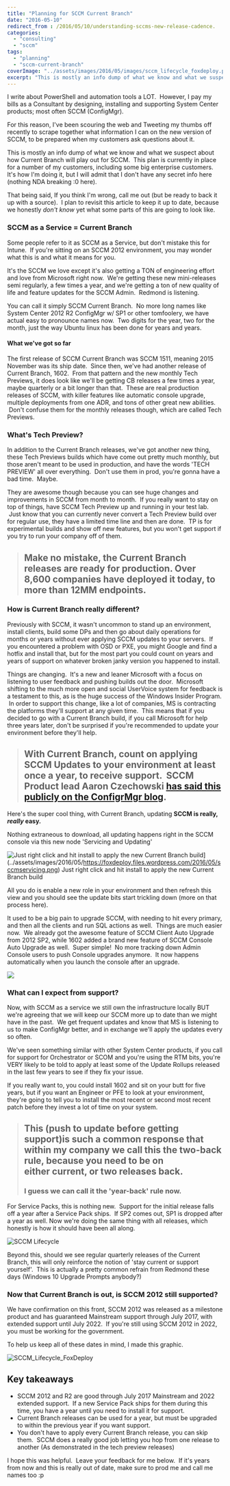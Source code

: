 ```yaml
---
title: "Planning for SCCM Current Branch"
date: "2016-05-10"
redirect_from : /2016/05/10/understanding-sccms-new-release-cadence.
categories: 
  - "consulting"
  - "sccm"
tags: 
  - "planning"
  - "sccm-current-branch"
coverImage: "../assets/images/2016/05/images/sccm_lifecycle_foxdeploy.png"
excerpt: "This is mostly an info dump of what we know and what we suspect about how Current Branch will play out for SCCM.  This plan is currently in place for a number of my customers, including some big enterprise customers. It's how I'm doing it, but I will admit that I don't have any secret info here (nothing NDA breaking :0 here)."
---
```


I write about PowerShell and automation tools a LOT.  However, I pay my bills as a Consultant by designing, installing and supporting System Center products; most often SCCM (ConfigMgr).

For this reason, I've been scouring the web and Tweeting my thumbs off recently to scrape together what information I can on the new version of SCCM, to be prepared when my customers ask questions about it.

This is mostly an info dump of what we know and what we suspect about how Current Branch will play out for SCCM.  This plan is currently in place for a number of my customers, including some big enterprise customers. It's how I'm doing it, but I will admit that I don't have any secret info here (nothing NDA breaking :0 here).

That being said, If you think I'm wrong, call me out (but be ready to back it up with a source).  I plan to revisit this article to keep it up to date, because we honestly _don't know_ yet what some parts of this are going to look like.

### SCCM as a Service = Current Branch

Some people refer to it as SCCM as a Service, but don't mistake this for Intune.  If you're sitting on an SCCM 2012 environment, you may wonder what this is and what it means for you.

It's the SCCM we love except it's also getting a TON of engineering effort and love from Microsoft right now.  We're getting these new mini-releases semi regularly, a few times a year, and we're getting a ton of new quality of life and feature updates for the SCCM Admin.  Redmond is listening.

You can call it simply SCCM Current Branch.  No more long names like System Center 2012 R2 ConfigMgr w/ SP1 or other tomfoolery, we have actual easy to pronounce names now.  Two digits for the year, two for the month, just the way Ubuntu linux has been done for years and years.

#### What we've got so far

The first release of SCCM Current Branch was SCCM 1511, meaning 2015 November was its ship date.  Since then, we've had another release of Current Branch, 1602.  From that pattern and the new monthly Tech Previews, it does look like we'll be getting CB releases a few times a year, maybe quarterly or a bit longer than that.  These are real production releases of SCCM, with killer features like automatic console upgrade, multiple deployments from one ADR, and tons of other great new abilities.  Don't confuse them for the monthly releases though, which are called Tech Previews.

### What's Tech Preview?

In addition to the Current Branch releases, we've got another new thing, these Tech Previews builds which have come out pretty much monthly, but those aren't meant to be used in production, and have the words 'TECH PREVIEW' all over everything.  Don't use them in prod, you're gonna have a bad time.  Maybe.

They are awesome though because you can see huge changes and improvements in SCCM from month to month.  If you really want to stay on top of things, have SCCM Tech Preview up and running in your test lab.  Just know that you can currently never convert a Tech Preview build over for regular use, they have a limited time line and then are done.  TP is for experimental builds and show off new features, but you won't get support if you try to run your company off of them.

> ## Make no mistake, the Current Branch releases **are ready for production. Over 8,600 companies have deployed it today, to more than 12MM endpoints.**

### How is Current Branch really different?

Previously with SCCM, it wasn't uncommon to stand up an environment, install clients, build some DPs and then go about daily operations for months or years without ever applying SCCM updates to your servers.  If you encountered a problem with OSD or PXE, you might Google and find a hotfix and install that, but for the most part you could count on years and years of support on whatever broken janky version you happened to install.

Things are changing.  It's a new and leaner Microsoft with a focus on listening to user feedback and pushing builds out the door.  Microsoft shifting to the much more open and social UserVoice system for feedback is a testament to this, as is the huge success of the Windows Insider Program.  In order to support this change, like a lot of companies, MS is contracting the platforms they'll support at any given time.  This means that if you decided to go with a Current Branch build, if you call Microsoft for help three years later, don't be surprised if you're recommended to update your environment before they'll help.

> ## With Current Branch, count on applying SCCM Updates to your environment at least once a year, to receive support.  SCCM Product lead Aaron Czechowski [has said this publicly on the ConfigrMgr blog](https://blogs.technet.microsoft.com/configmgrteam/2015/10/27/system-center-configuration-manager-support-for-windows-10-and-microsoft-intune/).

Here's the super cool thing, with Current Branch, updating **SCCM is really, _really_ easy.**

Nothing extraneous to download, all updating happens right in the SCCM console via this new node 'Servicing and Updating'

![Just right click and hit install to apply the new Current Branch build](https://foxdeploy.files.wordpress.com/2016/05/sccmservicing.png?w=636)](../assets/images/2016/05/https://foxdeploy.files.wordpress.com/2016/05/sccmservicing.png) Just right click and hit install to apply the new Current Branch build

All you do is enable a new role in your environment and then refresh this view and you should see the update bits start trickling down (more on that process here).

It used to be a big pain to upgrade SCCM, with needing to hit every primary, and then all the clients and run SQL actions as well.  Things are much easier now.  We already got the awesome feature of SCCM Client Auto Upgrade from 2012 SP2, while 1602 added a brand new feature of SCCM Console Auto Upgrade as well.  Super simple!  No more tracking down Admin Console users to push Console upgrades anymore.  It now happens automatically when you launch the console after an upgrade.

![](../assets/images/2016/05/https://foxdeploy.files.wordpress.com/2016/05/image1631.png)

### What can I expect from support?

Now, with SCCM as a service we still own the infrastructure locally BUT we're agreeing that we will keep our SCCM more up to date than we might have in the past.  We get frequent updates and know that MS is listening to us to make ConfigMgr better, and in exchange we'll apply the updates every so often.

We've seen something similar with other System Center products, if you call for support for Orchestrator or SCOM and you're using the RTM bits, you're VERY likely to be told to apply at least some of the Update Rollups released in the last few years to see if they fix your issue.

If you really want to, you could install 1602 and sit on your butt for five years, but if you want an Engineer or PFE to look at your environment, they're going to tell you to install the most recent or second most recent patch before they invest a lot of time on your system.

> ## This (push to update before getting support)is such a common response that within my company we call this the **two-back rule,** **because you need to be on either current, or two releases back.** 
> 
> ### I guess we can call it the 'year-back' rule now.

For Service Packs, this is nothing new.  Support for the initial release falls off a year after a Service Pack ships.  If SP2 comes out, SP1 is dropped after a year as well. Now we're doing the same thing with all releases, which honestly is how it should have been all along.

![SCCM Lifecycle](../assets/images/2016/05/images/sccm-lifecycle.png)

Beyond this, should we see regular quarterly releases of the Current Branch, this will only reinforce the notion of 'stay current or support yourself'.  This is actually a pretty common refrain from Redmond these days (Windows 10 Upgrade Prompts anybody?)

### Now that Current Branch is out, is SCCM 2012 still supported?

We have confirmation on this front, SCCM 2012 was released as a milestone product and has guaranteed Mainstream support through July 2017, with extended support until July 2022.  If you're still using SCCM 2012 in 2022, you must be working for the government.

To help us keep all of these dates in mind, I made this graphic.

![SCCM_Lifecycle_FoxDeploy](../assets/images/2016/05/images/sccm_lifecycle_foxdeploy.png)

## Key takeaways

- SCCM 2012 and R2 are good through July 2017 Mainstream and 2022 extended support.  If a new Service Pack ships for them during this time, you have a year until you need to install it for support.
- Current Branch releases can be used for a year, but must be upgraded to within the previous year if you want support.
- You don't have to apply every Current Branch release, you can skip them.  SCCM does a really good job letting you hop from one release to another (As demonstrated in the tech preview releases)

I hope this was helpful.  Leave your feedback for me below.  If it's years from now and this is really out of date, make sure to prod me and call me names too :p

